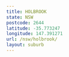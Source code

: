 ```yaml
---
title: HOLBROOK
state: NSW
postcode: 2644
latitude: -35.773247
longitude: 147.391271
url: /nsw/holbrook/
layout: suburb
---
```

